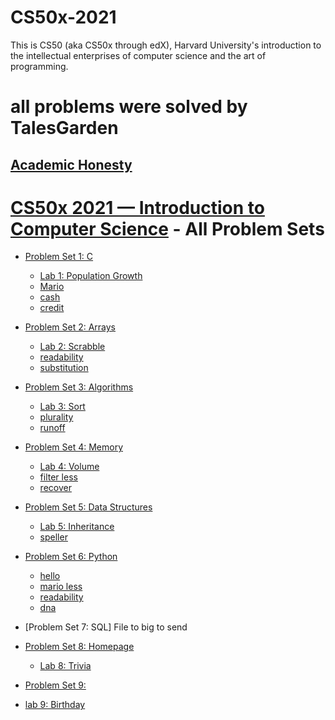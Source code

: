# CS50x-2021
This is CS50 (aka CS50x through edX), Harvard University's introduction to the intellectual enterprises of computer science and the art of programming.

# all problems were solved by TalesGarden

## [Academic Honesty](https://cs50.harvard.edu/x/2021/honesty/)

# [CS50x 2021 — Introduction to Computer Science](https://cs50.harvard.edu/x/2021/) - All Problem Sets

- [Problem Set 1: C](/Problem%20Set%201)
  - [Lab 1: Population Growth](/Problem%20Set%201/lab1)
  - [Mario](/Problem%20Set%201/mario)
  - [cash](/Problem%20Set%201/cash)
  - [credit](/Problem%20Set%201)


- [Problem Set 2: Arrays](/Problem%20Set%202)
  - [Lab 2: Scrabble](/Problem%20Set%202/lab2)
  - [readability](/Problem%20Set%202/readability)
  - [substitution](/Problem%20Set%202/substitution)

- [Problem Set 3: Algorithms](/Problem%20Set%203)
  - [Lab 3: Sort](/Problem%20Set%203/lab3/lab3)
  - [plurality](/Problem%20Set%203/plurality)
  - [runoff](/Problem%20Set%203/runoff)



- [Problem Set 4: Memory](/Problem%20Set%204)
  - [Lab 4: Volume](/Problem%20Set%204)
  - [filter less](/Problem%20Set%204/filter)
  - [recover](/Problem%20Set%204/recover)

- [Problem Set 5: Data Structures](/Problem%20Set%205)
  - [Lab 5: Inheritance](/Problem%20Set%205/lab5)
  - [speller](/Problem%20Set%205/speller)

- [Problem Set 6: Python ](/Problem%20Set%206)
  - [hello](/Problem%20Set%206)
  - [mario less](/Problem%20Set%206)
  - [readability](/Problem%20Set%206)
  - [dna](/Problem%20Set%206/dna)

- [Problem Set 7: SQL] File to big to send

- [Problem Set 8: Homepage](/Problem%20Set%208/homepage)
  - [Lab 8: Trivia](/Problem%20Set%208/homepage/lab8) 

- [Problem Set 9:]()
 - [lab 9: Birthday](/Problem%20Set%209/lab9)
